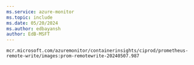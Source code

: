```yaml
---
ms.service: azure-monitor
ms.topic: include
ms.date: 05/20/2024
ms.author: edbayansh
author: EdB-MSFT
---
```

`mcr.microsoft.com/azuremonitor/containerinsights/ciprod/prometheus-remote-write/images:prom-remotewrite-20240507.987`